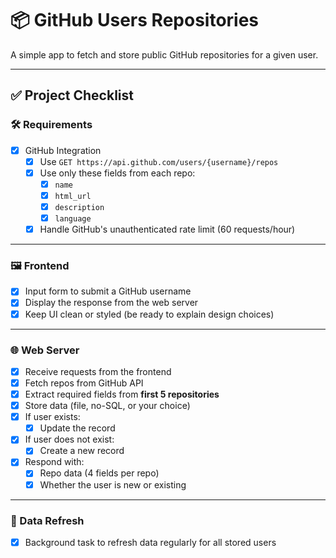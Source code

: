 # 📦 GitHub Users Repositories

A simple app to fetch and store public GitHub repositories for a given user.

---

## ✅ Project Checklist

### 🛠 Requirements

- [x] GitHub Integration  
  - [x] Use `GET https://api.github.com/users/{username}/repos`
  - [x] Use only these fields from each repo:
    - [x] `name`
    - [x] `html_url`
    - [x] `description`
    - [x] `language`
  - [x] Handle GitHub's unauthenticated rate limit (60 requests/hour)

---

### 🖼 Frontend

- [x] Input form to submit a GitHub username
- [x] Display the response from the web server
- [x] Keep UI clean or styled (be ready to explain design choices)

---

### 🌐 Web Server

- [x] Receive requests from the frontend
- [x] Fetch repos from GitHub API
- [x] Extract required fields from **first 5 repositories**
- [x] Store data (file, no-SQL, or your choice)
- [x] If user exists:
  - [x] Update the record  
- [x] If user does not exist:
  - [x] Create a new record
- [x] Respond with:
  - [x] Repo data (4 fields per repo)
  - [x] Whether the user is new or existing

---

### 🔁 Data Refresh

- [x] Background task to refresh data regularly for all stored users
